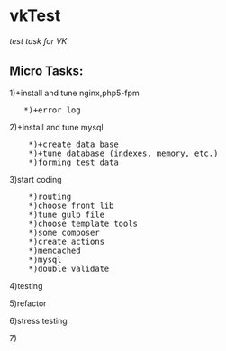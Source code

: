 # vkTest
<h6>test task for VK</h6>

<h2>Micro Tasks:</h2>
<p>1)+install and tune nginx,php5-fpm</p>
<pre>	*)+error log</pre>
    
<p>2)+install and tune mysql</p>
<pre>
    *)+create data base
    *)+tune database (indexes, memory, etc.)
    *)forming test data
</pre>
<p>3)start coding</p>
<pre>
    *)routing
    *)choose front lib
    *)tune gulp file
    *)choose template tools
    *)some composer
    *)create actions
    *)memcached
    *)mysql
    *)double validate
</pre>    
<p>4)testing</p>
<p>5)refactor</p>
<p>6)stress testing</p>
<p>7)</p>

